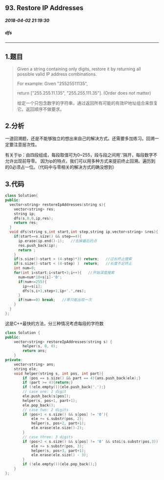 ## 93. Restore IP Addresses
##### 2018-04-02 21:19:30
##### dfs
***
## 1.题目
>Given a string containing only digits, restore it by returning all possible valid IP address combinations.
>
>For example:
Given "25525511135",
>
>return ["255.255.11.135", "255.255.111.35"]. (Order does not matter)
>
>给定一个只包含数字的字符串，通过返回所有可能的有效IP地址组合来恢复它。返回顺序不做要求。

## 2.分析
一道回溯题，还是不能够独立的想出来自己的解决方式。还需要多加练习。回溯一定要注意层次性。

有关于ip：由四段组成，每段取值可为0~255，段与段之间用'.'隔开，每段数字不允许出现前导零。
因为ip的特点，我们可以用多种方式来提前终止回溯。遍历到的0必须占一位。（代码中与零相关的解决方式的确没想到）
## 3.代码
```cpp
class Solution{
public:
  vector<string> restoreIpAddresses(string s){
    vector<string> res;
    string ip;
    dfs(s,0,0,ip,res);
    return res;
  }
  void dfs(string s,int start,int step,string ip,vector<string> &res){
    if(start==s.size() && step==4){
      ip.erase(ip.end()-1);   //去掉最后的点
      res.push_back(ip);  
      return ;
    }
    if(s.size()-start > (4-step)*3) return;   //过长终止搜索
    if(s.size()-start < (4-step) )  return;   //长度不足终止
    int num=0;
    for(int i=start;i<start+3;i++){   //开始深度搜索
      num=num*10+s[i]-'0';
      if(num<=255){
        ip+=s[i];
        dfs(s,i+1,step+1,ip+'.',res);
      }
      if(num==0) break;   //零只能出现一次
    }
  }
};
```
这是C++最快的方法，分三种情况考虑每段的字符数
```cpp
class Solution {
public:
    vector<string> restoreIpAddresses(string s) {
        helper(s, 0, 0);
        return ans;
    }
private:
    vector<string> ans;
    string ele;
    void helper(string s, int pos, int part){
        if (pos == s.size() && part == 4){ans.push_back(ele);}
        if (part >= 4){return;}
        if (!ele.empty()){ele.push_back('.');}
        // case one: 1 digit
        ele.push_back(s[pos]);
        helper(s, pos+1, part+1);
        ele.pop_back();
        // case two: 2 digits
        if (pos+1 < s.size() && s[pos] != '0'){
            ele += s.substr(pos, 2);
            helper(s, pos+2, part+1);
            ele.erase(ele.size()-2);
        }
        // case three: 3 digits
        if (pos+2 < s.size() && s[pos] != '0' && stoi(s.substr(pos,3)) <= 255){
            ele += s.substr(pos, 3);
            helper(s, pos+3, part+1);
            ele.erase(ele.size() - 3);
        }
        if (!ele.empty()){ele.pop_back();}
    }
};
```
